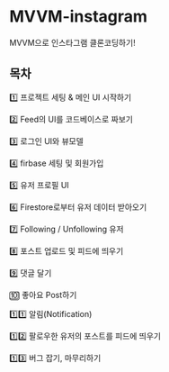 # MVVM-instagram
MVVM으로 인스타그램 클론코딩하기!

## 목차

1️⃣ 프로젝트 세팅 & 메인 UI 시작하기

2️⃣ Feed의 UI를 코드베이스로 짜보기

3️⃣ 로그인 UI와 뷰모델

4️⃣ firbase 세팅 및 회원가입

5️⃣ 유저 프로필 UI

6️⃣ Firestore로부터 유저 데이터 받아오기

7️⃣ Following / Unfollowing 유저

8️⃣ 포스트 업로드 및 피드에 띄우기

9️⃣ 댓글 달기

🔟 좋아요 Post하기

1️⃣1️⃣ 알림(Notification)

1️⃣2️⃣ 팔로우한 유저의 포스트를 피드에 띄우기

1️⃣3️⃣ 버그 잡기, 마무리하기
